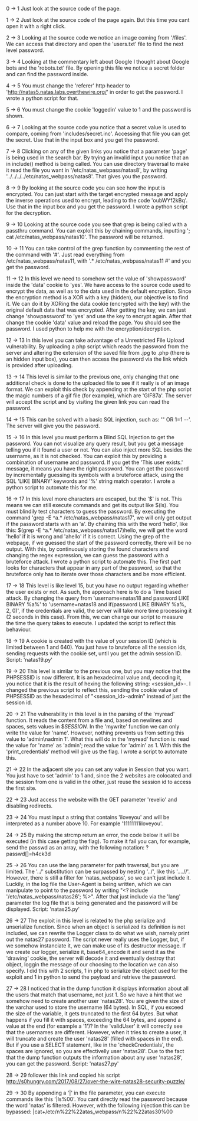 0 -> 1
Just look at the source code of the page.

1 -> 2
Just look at the source code of the page again. But this time you cant open it with a right click.

2 -> 3 
Looking at the source code we notice an image coming from '/files'. We can access that directory and open the 'users.txt' file to find the next level password.

3 -> 4
Looking at the commentary left about Google I thought about Google bots and the 'robots.txt' file. By opening this file we notice a secret folder and can find the password inside.

4 -> 5
You must change the 'referer' http header to 'http://natas5.natas.labs.overthewire.org/' in order to get the password.
I wrote a python script for that.

5 -> 6
You must change the cookie 'loggedin' value to 1 and the password is shown.

6 -> 7
Looking at the source code you notice that a secret value is used to compare, coming from 'includes/secret.inc'.
Accessing that file you can get the secret. Use that in the input box and you get the password.

7 -> 8
Clicking on any of the given links you notice that a parameter 'page' is being used in the search bar. By trying an invalid input you notice that an in include() method is being called.
You can use directory traversal to make it read the file you want in '/etc/natas_webpass/natas8', by writing '../../../../etc/natas_webpass/natas8'.
That gives you the password.

8 -> 9
By looking at the source code you can see how the input is encrypted. You can just start with the target encrypted message and apply the inverse operations used to encrypt, leading to the code 'oubWYf2kBq'. Use that in the input box and you get the password.
I wrote a python script for the decryption.

9 -> 10
Looking at the source code you see that grep is being called with a passthru command. You can exploit this by chaining commands, inputting '; cat /etc/natas_webpass/natas10'. The password will be returned.

10 -> 11
You can take control of the grep function by commenting the rest of the command with '#'.
Just read everything from /etc/natas_webpass/natas11, with '.* /etc/natas_webpass/natas11 #' and you get the password.

11 -> 12
In this level we need to somehow set the value of 'showpassword' inside the 'data' cookie to 'yes'. 
We have access to the source code used to encrypt the data, as well as to the data used in the default encryption.
Since the encryption method is a XOR with a key (hidden), our objective is to find it.
We can do it by XORing the data cookie (encrypted with the key) with the original default data that was encrypted.
After getting the key, we can just change 'showpassword' to 'yes' and use the key to encrypt again.
After that change the cookie 'data' value and reload the page.
You should see the password.
I used python to help me with the encryption/decryption.

12 -> 13
In this level you can take advantage of a Unrestricted File Upload vulnerability. 
By uploading a php script which reads the password from the server and altering the extension of the saved file from .jpg to .php (there is an hidden input box), you can then access the password via the link which is provided after uploading.

13 -> 14
This level is similar to the previous one, only changing that one additional check is done to the uploaded file to see if it really is of an image format.
We can exploit this check by appending at the start of the php script the magic numbers of a gif file (for example), which are 'GIF87a'.
The server will accept the script and by visiting the given link you can read the password.

14 -> 15
This can be solved with a basic SQL injection, such as: '" OR 1=1 --'.
The server will give you the password.

15 -> 16
In this level you must perform a Blind SQL Injection to get the password.
You can not visualize any query result, but you get a message telling you if it found a user or not. You can also inject more SQL besides the username, as it is not checked.
You can exploit this by providing a combination of username and password. If you get the 'This user exists.' message, it means you have the right password.
You can get the password by incrementally guessing its symbols with a bruteforce attack, using the SQL 'LIKE BINARY' keywords and '%' string match operator.
I wrote a python script to automate this for me.

16 -> 17
In this level more characters are escaped, but the '$' is not. This means we can still execute commands and get its output like $(ls).
You must blindily test characters to guess the password.
By executing the command 'grep -E ^a.* /etc/natas_webpass/natas17', we will only get output if the password starts with an 'a'.
By chaining this with the word 'hello', like this: $(grep -E ^a.* /etc/natas_webpass/natas17)hello, we will get the word 'hello' if it is wrong and 'ahello' if it is correct. Using the grep of the webpage, if we guessed the start of the password correctly, there will be no output.
With this, by continuously storing the found characters and changing the regex expression, we can guess the password with a bruteforce attack.
I wrote a python script to automate this. The first part looks for characters that appear in any part of the password, so that the bruteforce only has to iterate over those characters and be more efficient.

17 -> 18
This level is like level 15, but you have no output regarding whether the user exists or not. As such, the approach here is to do a Time based attack.
By changing the query from 'username=natas18 and password LIKE BINARY %a%' to 'username=natas18 and if(password LIKE BINARY %a%, 2, 0)', if the credentials are valid, the server will take more time processing it (2 seconds in this case).
From this, we can change our script to measure the time the query takes to execute.
I updated the script to reflect this behaviour.

18 -> 19
A cookie is created with the value of your session ID (which is limited between 1 and 640). You just have to bruteforce all the session ids, sending requests with the cookie set, until you get the admin session ID.
Script: 'natas19.py'

19 -> 20
This level is similar to the previous one, but you may notice that the PHPSESSID is now different. It is an hexadecimal value and, decoding it, you notice that it is the result of hexing the following string: <session_id>-<username>.
I changed the previous script to reflect this, sending the cookie value of PHPSESSID as the hexadecimal of "<session_id>-admin" instead of just the session id.

20 -> 21
The vulnerability in this level is in the parsing of the 'myread' function. It reads the content from a file and, based on newlines and spaces, sets values in $_SESSION._
In the 'mywrite' function we can only write the value for 'name'. However, nothing prevents us from setting this value to 'admin\nadmin 1'. What this will do in the 'myread' function is: read the value for 'name' as 'admin'; read the value for 'admin' as 1.
With this the 'print_credentials' method will give us the flag.
I wrote a script to automate this.

21 -> 22
In the adjacent site you can set any value in Session that you want. You just have to set 'admin' to 1 and, since the 2 websites are colocated and the session from one is valid in the other, just reuse the session id to access the first site.

22 -> 23
Just access the website with the GET parameter 'revelio' and disabling redirects.

23 -> 24
You must input a string that contains 'iloveyou' and will be interpreted as a number above 10.
For example '11111111iloveyou'. 

24 -> 25
By making the strcmp return an error, the code below it will be executed (in this case getting the flag). To make it fail you can, for example, send the passwd as an array, with the following notation: <url>?passwd[]=h4ck3d

25 -> 26
You can use the lang parameter for path traversal, but you are limited. The '../' substitution can be surpassed by nesting '../', like this '....//'.
However, there is still a filter for 'natas_webpass', so we can't just include it.
Luckily, in the log file the User-Agent is being written, which we can manipulate to point to the password by writing "<? include '/etc/natas_webpass/natas26'; %>".
After that just include via the 'lang' parameter the log file that is being generated and the password will be displayed.
Script: 'natas25.py'

26 -> 27
The exploit in this level is related to the php serialize and unserialize function.
Since when an object is serialized its definition is not included, we can rewrite the Logger class to do what we wish, namely print out the natas27 password.
The script never really uses the Logger, but, if we somehow instanciate it, we can make use of its destructor message.
If we create our logger, serialize it, base64_encode it and send it as the 'drawing' cookie, the server will decode it and eventually destroy that object, loggin the message of our choosing to the location we can also specify.
I did this with 2 scripts, 1 in php to serialize the object used for the exploit and 1 in python to send the payload and retrieve the password.

27 -> 28
I noticed that in the dump function it displays information about all the users that match that username, not just 1. So we have a hint that we somehow need to create another user 'natas28'.
You are given the size of the varchar used to store the username (64 bytes).
In SQL, if you exceed the size of the variable, it gets truncated to the first 64 bytes. But what happens if you fill it with spaces, exceeding the 64 bytes, and append a value at the end (for example a '1')?
In the 'validUser' it will correctly see that the usernames are different. However, when it tries to create a user, it will truncate and create the user 'natas28' (filled with spaces in the end).
But if you use a SELECT statement, like in the 'checkCredentials', the spaces are ignored, so you are effectivelly user 'natas28'.
Due to the fact that the dump function outputs the information about any user 'natas28', you can get the password.
Script: 'natas27.py'

28 -> 29
follower this link and copied his script
http://s0hungry.com/2017/08/27/over-the-wire-natas28-security-puzzle/

29 -> 30
By appending a '|' in the file parameter, you can execute commands like this '|ls%00'.
You cant directly read the password because the word 'natas' is filtered.
However, with the following injection this can be bypassed: |cat+/etc/n%22%22atas_webpass/n%22%22atas30%00